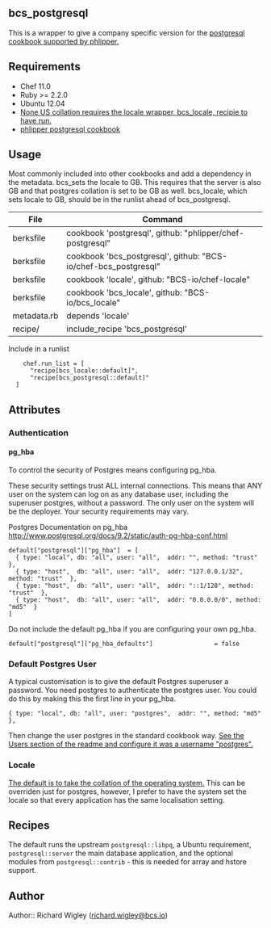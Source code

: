 ## bcs_postgresql

This is a wrapper to give a company specific version for the [postgresql cookbook supported by phlipper.](https://github.com/phlipper/chef-postgresql)

## Requirements

* Chef 11.0
* Ruby >= 2.2.0
* Ubuntu 12.04
* [None US collation requires the locale wrapper, bcs_locale, recipie to have run.](https://github.com/BCS-io/bcs_locale)
* [phlipper postgresql cookbook](https://github.com/phlipper/chef-postgresql)

## Usage

Most commonly included into other cookbooks and add a dependency in the metadata.
bcs_sets the locale to GB. This requires that the server is also GB and that postgres collation is set to be GB as well. bcs_locale, which sets locale to GB, should be in the runlist ahead of bcs_postgresql.

| File        | Command                                                         |
| ----------- | ----------------------------------------------------------------|
| berksfile   | cookbook 'postgresql', github: "phlipper/chef-postgresql"       |
| berksfile   | cookbook 'bcs_postgresql', github: "BCS-io/chef-bcs_postgresql" |
| berksfile   | cookbook 'locale', github: "BCS-io/chef-locale"                 |
| berksfile   | cookbook 'bcs_locale', github: "BCS-io/bcs_locale"              |
| metadata.rb | depends 'locale'                                                |
| recipe/     | include_recipe 'bcs_postgresql'                                 |


Include in a runlist

````
    chef.run_list = [
      "recipe[bcs_locale::default]",
      "recipe[bcs_postgresql::default]"
  ]
````


## Attributes

### Authentication

#### pg_hba

To control the security of Postgres means configuring pg_hba.

These security settings trust ALL internal connections. This means that ANY user on the system can log on as any database user, including the superuser postgres, without a password. The only user on the system will be the deployer. Your security requirements may vary.

Postgres Documentation on pg_hba http://www.postgresql.org/docs/9.2/static/auth-pg-hba-conf.html

````
default["postgresql"]["pg_hba"]  = [
  { type: "local", db: "all", user: "all",  addr: "", method: "trust"  },
  { type: "host",  db: "all", user: "all",  addr: "127.0.0.1/32", method: "trust"  },
  { type: "host",  db: "all", user: "all",  addr: "::1/128", method: "trust"  },
  { type: "host",  db: "all", user: "all",  addr: "0.0.0.0/0", method: "md5"  }
]
````

Do not include the default pg_hba if you are configuring your own pg_hba.

````
default["postgresql"]["pg_hba_defaults"]                 = false
````

### Default Postgres User

A typical customisation is to give the default Postgres superuser a password. You need postgres to authenticate the postgres user. You could do this by making this the first line in your pg_hba.

````
{ type: "local", db: "all", user: "postgres",  addr: "", method: "md5"  },
````

Then change the user postgres in the standard cookbook way. [See the Users section of the readme and configure it was a username "postgres".](https://github.com/phlipper/chef-postgresql/blob/master/README.md#usage)

### Locale

[The default is to take the collation of the operating system.](http://www.postgresql.org/docs/9.3/static/locale.html) This can be overriden just for postgres, however, I prefer to have the system set the locale so that every application has the same localisation setting.


## Recipes

The default runs the upstream `postgresql::libpq`, a Ubuntu requirement, `postgresql::server` the main database application, and the optional modules from `postgresql::contrib` - this is needed for array and hstore support.

## Author

Author:: Richard Wigley (richard.wigley@bcs.io)
